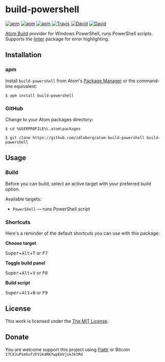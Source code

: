 # build-powershell

[![apm](https://img.shields.io/apm/l/build-powershell.svg?style=flat-square)](https://atom.io/packages/build-powershell)
[![apm](https://img.shields.io/apm/v/build-powershell.svg?style=flat-square)](https://atom.io/packages/build-powershell)
[![apm](https://img.shields.io/apm/dm/build-powershell.svg?style=flat-square)](https://atom.io/packages/build-powershell)
[![Travis](https://img.shields.io/travis/idleberg/atom-build-powershell.svg?style=flat-square)](https://travis-ci.org/idleberg/atom-build-powershell)
[![David](https://img.shields.io/david//idleberg/atom-build-powershell.svg?style=flat-square)](https://david-dm.org/idleberg/atom-build-powershell#info=dependencies)
[![David](https://img.shields.io/david/dev/idleberg/atom-build-powershell.svg?style=flat-square)](https://david-dm.org/idleberg/atom-build-powershell?type=dev)

[Atom Build](https://atombuild.github.io/) provider for Windows PowerShell, runs PowerShell scripts. Supports the [linter](https://atom.io/packages/linter) package for error highlighting.

## Installation

### apm

Install `build-powershell` from Atom's [Package Manager](http://flight-manual.atom.io/using-atom/sections/atom-packages/) or the command-line equivalent:

`$ apm install build-powershell`

### GitHub

Change to your Atom packages directory:

`$ cd %USERPROFILE%\.atom\packages`

`$ git clone https://github.com/idleberg/atom-build-powershell build-powershell`

## Usage

### Build

Before you can build, select an active target with your preferred build option.

Available targets:

* `PowerShell` — runs PowerShell script

### Shortcuts

Here's a reminder of the default shortcuts you can use with this package:

**Choose target**

<kbd>Super</kbd>+<kbd>Alt</kbd>+<kbd>T</kbd> or <kbd>F7</kbd>

**Toggle build panel**

<kbd>Super</kbd>+<kbd>Alt</kbd>+<kbd>V</kbd> or <kbd>F8</kbd>

**Build script**

<kbd>Super</kbd>+<kbd>Alt</kbd>+<kbd>B</kbd> or <kbd>F9</kbd>

## License

This work is licensed under the [The MIT License](LICENSE.md).

## Donate

You are welcome support this project using [Flattr](https://flattr.com/submit/auto?user_id=idleberg&url=https://github.com/idleberg/atom-build-powershell) or Bitcoin `17CXJuPsmhuTzFV2k4RKYwpEHVjskJktRd`

[osascript]: https://developer.apple.com/library/mac/documentation/Darwin/Reference/ManPages/man1/osascript.1.html
[osacompile]: https://developer.apple.com/library/mac/documentation/Darwin/Reference/ManPages/man1/osacompile.1.html